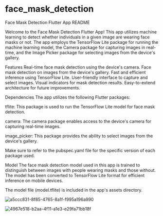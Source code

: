 # face_mask_detection

Face Mask Detection Flutter 
App README

Welcome to the Face Mask Detection Flutter App! This app utilizes machine learning to detect whether individuals in a given image are wearing face masks or not. The app employs the TensorFlow Lite package for running the machine learning model, the Camera package for capturing images in real-time, and the Image Picker package for selecting images from the device's gallery.

Features
Real-time face mask detection using the device's camera.
Face mask detection on images from the device's gallery.
Fast and efficient inference using TensorFlow Lite.
User-friendly interface to capture and select images.
Visual indicators for mask detection results.
Easy-to-extend architecture for future improvements.

Dependencies
The app utilizes the following Flutter packages:

tflite: This package is used to run the TensorFlow Lite model for face mask detection.

camera: The camera package enables access to the device's camera for capturing real-time images.

image_picker: This package provides the ability to select images from the device's gallery.

Make sure to refer to the pubspec.yaml file for the specific version of each package used.

Model
The face mask detection model used in this app is trained to distinguish between images with people wearing masks and those without. The model has been converted to TensorFlow Lite format for efficient inference on mobile devices.

The model file (model.tflite) is included in the app's assets directory.

![a5ccc831-8f85-4765-8a1f-f995a196a990](https://github.com/mervetmagdy28/face_mask_detection/assets/98427363/21a2362f-c171-4bba-b00a-734b4f5d8781)


![4967e518-b2aa-4f11-a1e3-e29fa71bb18f](https://github.com/mervetmagdy28/face_mask_detection/assets/98427363/f543e83c-c653-4fc3-8e3b-81414ace7263)
